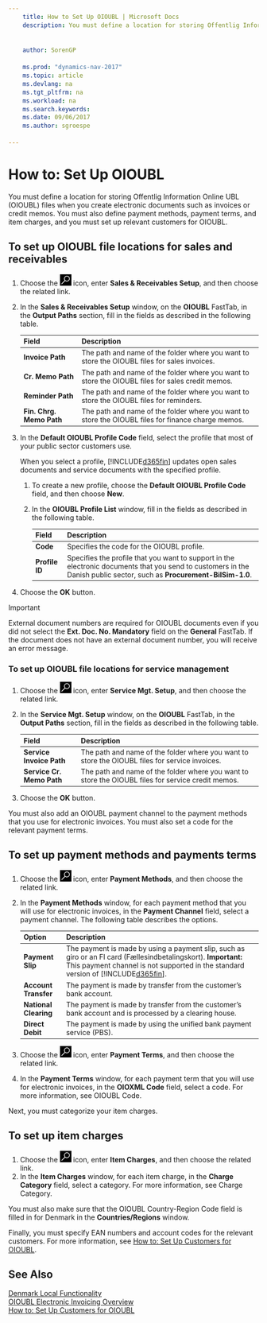 ```yaml
---
    title: How to Set Up OIOUBL | Microsoft Docs
    description: You must define a location for storing Offentlig Information Online UBL (OIOUBL) files when you create electronic documents such as invoices or credit memos. You must also define payment methods, payment terms, and item charges, and you must set up relevant customers for OIOUBL.
    
     
    author: SorenGP

    ms.prod: "dynamics-nav-2017"
    ms.topic: article
    ms.devlang: na
    ms.tgt_pltfrm: na
    ms.workload: na
    ms.search.keywords:
    ms.date: 09/06/2017
    ms.author: sgroespe

---
```

# How to: Set Up OIOUBL
You must define a location for storing Offentlig Information Online UBL (OIOUBL) files when you create electronic documents such as invoices or credit memos. You must also define payment methods, payment terms, and item charges, and you must set up relevant customers for OIOUBL.  

## To set up OIOUBL file locations for sales and receivables  

1.  Choose the ![Search for Page or Report](../../media/ui-search/search_small.png "Search for Page or Report icon") icon, enter **Sales & Receivables Setup**, and then choose the related link.  
2.  In the **Sales & Receivables Setup** window, on the **OIOUBL** FastTab, in the **Output Paths** section, fill in the fields as described in the following table.  

    |Field|Description|  
    |---------------------------------|---------------------------------------|  
    |**Invoice Path**|The path and name of the folder where you want to store the OIOUBL files for sales invoices.|  
    |**Cr. Memo Path**|The path and name of the folder where you want to store the OIOUBL files for sales credit memos.|  
    |**Reminder Path**|The path and name of the folder where you want to store the OIOUBL files for reminders.|  
    |**Fin. Chrg. Memo Path**|The path and name of the folder where you want to store the OIOUBL files for finance charge memos.|  

3.  In the **Default OIOUBL Profile Code** field, select the profile that most of your public sector customers use.  

    When you select a profile, [!INCLUDE[d365fin](../../includes/d365fin_md.md)] updates open sales documents and service documents with the specified profile.  

    1.  To create a new profile, choose the **Default OIOUBL Profile Code** field, and then choose **New**.  
    2.  In the **OIOUBL Profile List** window, fill in the fields as described in the following table.  

        |Field|Description|  
        |---------------------------------|---------------------------------------|  
        |**Code**|Specifies the code for the OIOUBL profile.|  
        |**Profile ID**|Specifies the profile that you want to support in the electronic documents that you send to customers in the Danish public sector, such as **Procurement-BilSim-1.0**.|  

4.  Choose the **OK** button.  

> [!IMPORTANT]  
>  External document numbers are required for OIOUBL documents even if you did not select the **Ext. Doc. No. Mandatory** field on the **General** FastTab. If the document does not have an external document number, you will receive an error message.  

### To set up OIOUBL file locations for service management  

1.  Choose the ![Search for Page or Report](../../media/ui-search/search_small.png "Search for Page or Report icon") icon, enter **Service Mgt. Setup**, and then choose the related link.  
2.  In the **Service Mgt. Setup** window, on the **OIOUBL** FastTab, in the **Output Paths** section, fill in the fields as described in the following table.  

    |Field|Description|  
    |---------------------------------|---------------------------------------|  
    |**Service Invoice Path**|The path and name of the folder where you want to store the OIOUBL files for service invoices.|  
    |**Service Cr. Memo Path**|The path and name of the folder where you want to store the OIOUBL files for service credit memos.|  

3.  Choose the **OK** button.  

You must also add an OIOUBL payment channel to the payment methods that you use for electronic invoices. You must also set a code for the relevant payment terms.  

## To set up payment methods and payments terms  
1.  Choose the ![Search for Page or Report](../../media/ui-search/search_small.png "Search for Page or Report icon") icon, enter **Payment Methods**, and then choose the related link.  
2.  In the **Payment Methods** window, for each payment method that you will use for electronic invoices, in the **Payment Channel** field, select a payment channel. The following table describes the options.  

    |Option|Description|  
    |-------------------------------------|---------------------------------------|  
    |**Payment Slip**|The payment is made by using a payment slip, such as giro or an FI card (Fællesindbetalingskort). **Important:**  This payment channel is not supported in the standard version of [!INCLUDE[d365fin](../../includes/d365fin_md.md)].|  
    |**Account Transfer**|The payment is made by transfer from the customer’s bank account.|  
    |**National Clearing**|The payment is made by transfer from the customer’s bank account and is processed by a clearing house.|  
    |**Direct Debit**|The payment is made by using the unified bank payment service (PBS).|  

3.  Choose the ![Search for Page or Report](../../media/ui-search/search_small.png "Search for Page or Report icon") icon, enter **Payment Terms**, and then choose the related link.  
4.  In the **Payment Terms** window, for each payment term that you will use for electronic invoices, in the **OIOXML Code** field, select a code. For more information, see OIOUBL Code.  

Next, you must categorize your item charges.  

## To set up item charges  
1.  Choose the ![Search for Page or Report](../../media/ui-search/search_small.png "Search for Page or Report icon") icon, enter **Item Charges**, and then choose the related link.  
2.  In the **Item Charges** window, for each item charge, in the **Charge Category** field, select a category. For more information, see Charge Category.  

You must also make sure that the OIOUBL Country-Region Code field is filled in for Denmark in the **Countries/Regions** window.  

Finally, you must specify EAN numbers and account codes for the relevant customers. For more information, see [How to: Set Up Customers for OIOUBL](how-to-set-up-customers-for-oioubl.md).  

## See Also  
[Denmark Local Functionality](denmark-local-functionality.md)  
[OIOUBL Electronic Invoicing Overview](oioubl-electronic-invoicing-overview.md)   
[How to: Set Up Customers for OIOUBL](how-to-set-up-customers-for-oioubl.md)   
